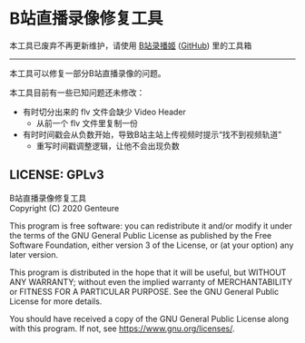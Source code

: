 # B站直播录像修复工具

本工具已废弃不再更新维护，请使用 [B站录播姬](https://rec.danmuji.org) ([GitHub](https://github.com/Bililive/BililiveRecorder)) 里的工具箱

---

本工具可以修复一部分B站直播录像的问题。

本工具目前有一些已知问题还未修改：

- 有时切分出来的 flv 文件会缺少 Video Header
  - 从前一个 flv 文件里复制一份
- 有时时间戳会从负数开始，导致B站主站上传视频时提示“找不到视频轨道”
  - 重写时间戳调整逻辑，让他不会出现负数

## LICENSE: GPLv3

B站直播录像修复工具  
Copyright (C) 2020 Genteure

This program is free software: you can redistribute it and/or modify
it under the terms of the GNU General Public License as published by
the Free Software Foundation, either version 3 of the License, or
(at your option) any later version.

This program is distributed in the hope that it will be useful,
but WITHOUT ANY WARRANTY; without even the implied warranty of
MERCHANTABILITY or FITNESS FOR A PARTICULAR PURPOSE.  See the
GNU General Public License for more details.

You should have received a copy of the GNU General Public License
along with this program.  If not, see <https://www.gnu.org/licenses/>.
